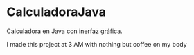 # CalculadoraJava
Calculadora en Java con inerfaz gráfica.

I made this project at 3 AM with nothing but coffee on my body
